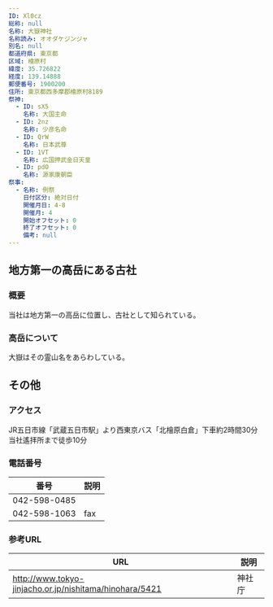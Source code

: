 ```yaml
---
ID: Xl0cz
総称: null
名称: 大嶽神社
名称読み: オオダケジンジャ
別名: null
都道府県: 東京都
区域: 檜原村
緯度: 35.726822
経度: 139.14888
郵便番号: 1900200
住所: 東京都西多摩郡檜原村8189
祭神:
  - ID: sX5
    名称: 大国主命
  - ID: 2nz
    名称: 少彦名命
  - ID: QrW
    名称: 日本武尊
  - ID: 1VT
    名称: 広国押武金日天皇
  - ID: pdO
    名称: 源家康朝臣
祭事:
  - 名称: 例祭
    日付区分: 絶対日付
    開催月日: 4-8
    開催月: 4
    開始オフセット: 0
    終了オフセット: 0
    備考: null
---
```


## 地方第一の高岳にある古社

### 概要

当社は地方第一の高岳に位置し、古社として知られている。

### 高岳について

大嶽はその霊山名をあらわしている。

## その他

### アクセス

JR五日市線「武蔵五日市駅」より西東京バス「北檜原白倉」下車約2時間30分　当社遙拝所まで徒歩10分

### 電話番号

| 番号         | 説明 |
| ------------ | ---- |
| 042-598-0485 |      |
| 042-598-1063 | fax  |

### 参考URL

| URL                                                     | 説明   |
| ------------------------------------------------------- | ------ |
| http://www.tokyo-jinjacho.or.jp/nishitama/hinohara/5421 | 神社庁 |
